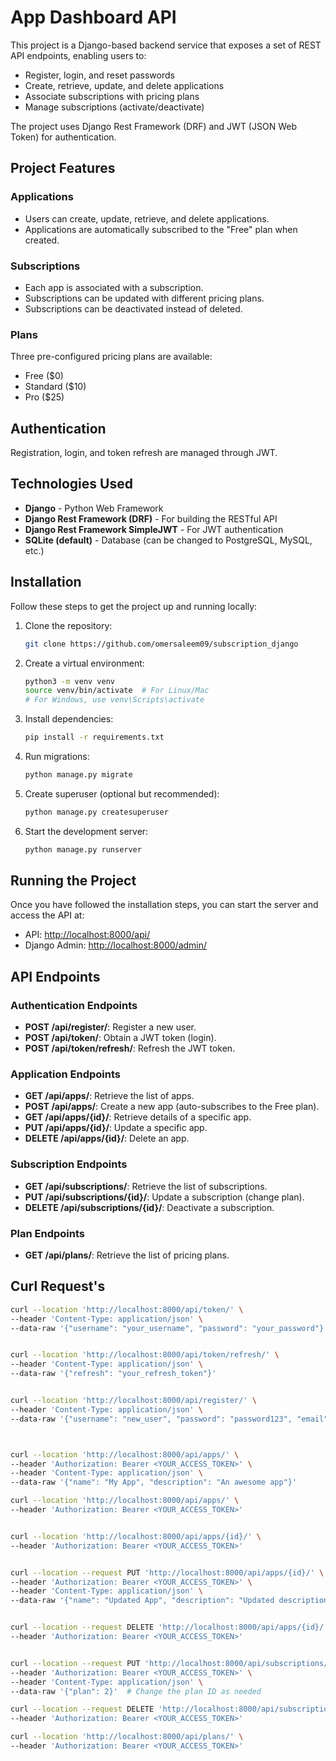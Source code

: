 # App Dashboard API

This project is a Django-based backend service that exposes a set of REST API endpoints, enabling users to:

- Register, login, and reset passwords
- Create, retrieve, update, and delete applications
- Associate subscriptions with pricing plans
- Manage subscriptions (activate/deactivate)

The project uses Django Rest Framework (DRF) and JWT (JSON Web Token) for authentication.

## Project Features

### Applications

- Users can create, update, retrieve, and delete applications.
- Applications are automatically subscribed to the "Free" plan when created.

### Subscriptions

- Each app is associated with a subscription.
- Subscriptions can be updated with different pricing plans.
- Subscriptions can be deactivated instead of deleted.

### Plans

Three pre-configured pricing plans are available:
- Free ($0)
- Standard ($10)
- Pro ($25)

## Authentication

Registration, login, and token refresh are managed through JWT.

## Technologies Used

- **Django** - Python Web Framework
- **Django Rest Framework (DRF)** - For building the RESTful API
- **Django Rest Framework SimpleJWT** - For JWT authentication
- **SQLite (default)** - Database (can be changed to PostgreSQL, MySQL, etc.)

## Installation

Follow these steps to get the project up and running locally:

1. Clone the repository:

    ```bash
    git clone https://github.com/omersaleem09/subscription_django
    ```

2. Create a virtual environment:

    ```bash
    python3 -m venv venv
    source venv/bin/activate  # For Linux/Mac
    # For Windows, use venv\Scripts\activate
    ```

3. Install dependencies:

    ```bash
    pip install -r requirements.txt
    ```

4. Run migrations:

    ```bash
    python manage.py migrate
    ```

5. Create superuser (optional but recommended):

    ```bash
    python manage.py createsuperuser
    ```

6. Start the development server:

    ```bash
    python manage.py runserver
    ```

## Running the Project

Once you have followed the installation steps, you can start the server and access the API at:

- API: [http://localhost:8000/api/](http://localhost:8000/api/)
- Django Admin: [http://localhost:8000/admin/](http://localhost:8000/admin/)

## API Endpoints

### Authentication Endpoints

- **POST /api/register/**: Register a new user.
- **POST /api/token/**: Obtain a JWT token (login).
- **POST /api/token/refresh/**: Refresh the JWT token.

### Application Endpoints

- **GET /api/apps/**: Retrieve the list of apps.
- **POST /api/apps/**: Create a new app (auto-subscribes to the Free plan).
- **GET /api/apps/{id}/**: Retrieve details of a specific app.
- **PUT /api/apps/{id}/**: Update a specific app.
- **DELETE /api/apps/{id}/**: Delete an app.

### Subscription Endpoints

- **GET /api/subscriptions/**: Retrieve the list of subscriptions.
- **PUT /api/subscriptions/{id}/**: Update a subscription (change plan).
- **DELETE /api/subscriptions/{id}/**: Deactivate a subscription.

### Plan Endpoints

- **GET /api/plans/**: Retrieve the list of pricing plans.

## Curl Request's


```bash
curl --location 'http://localhost:8000/api/token/' \
--header 'Content-Type: application/json' \
--data-raw '{"username": "your_username", "password": "your_password"}'


curl --location 'http://localhost:8000/api/token/refresh/' \
--header 'Content-Type: application/json' \
--data-raw '{"refresh": "your_refresh_token"}'


curl --location 'http://localhost:8000/api/register/' \
--header 'Content-Type: application/json' \
--data-raw '{"username": "new_user", "password": "password123", "email": "new_user@example.com"}'



curl --location 'http://localhost:8000/api/apps/' \
--header 'Authorization: Bearer <YOUR_ACCESS_TOKEN>' \
--header 'Content-Type: application/json' \
--data-raw '{"name": "My App", "description": "An awesome app"}'

curl --location 'http://localhost:8000/api/apps/' \
--header 'Authorization: Bearer <YOUR_ACCESS_TOKEN>'


curl --location 'http://localhost:8000/api/apps/{id}/' \
--header 'Authorization: Bearer <YOUR_ACCESS_TOKEN>'


curl --location --request PUT 'http://localhost:8000/api/apps/{id}/' \
--header 'Authorization: Bearer <YOUR_ACCESS_TOKEN>' \
--header 'Content-Type: application/json' \
--data-raw '{"name": "Updated App", "description": "Updated description"}'


curl --location --request DELETE 'http://localhost:8000/api/apps/{id}/' \
--header 'Authorization: Bearer <YOUR_ACCESS_TOKEN>'


curl --location --request PUT 'http://localhost:8000/api/subscriptions/{id}/' \
--header 'Authorization: Bearer <YOUR_ACCESS_TOKEN>' \
--header 'Content-Type: application/json' \
--data-raw '{"plan": 2}'  # Change the plan ID as needed

curl --location --request DELETE 'http://localhost:8000/api/subscriptions/{id}/' \
--header 'Authorization: Bearer <YOUR_ACCESS_TOKEN>'

curl --location 'http://localhost:8000/api/plans/' \
--header 'Authorization: Bearer <YOUR_ACCESS_TOKEN>'

